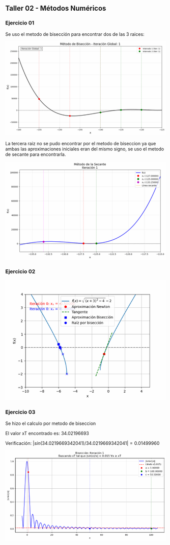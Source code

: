 ## Taller 02 - Métodos Numéricos

### Ejercicio 01

Se uso el metodo de bisección para encontrar dos de las 3 raices:

![Animación del método de bisección](/TALLER_02/graficas_biseccion_combinada/biseccion_combinada_animacion.gif)

La tercera raiz no se pudo encontrar por el metodo de biseccion ya que ambas las aproximaciones iniciales eran del mismo signo, se uso el metodo de secante para encontrarla.

![Animación del método de secante](/TALLER_02/graficas_secante/secante_animacion.gif)

### Ejercicio 02

![Animación del segundo ejercicio](/TALLER_02newton_animacion.gif)

### Ejercicio 03

Se hizo el calculo por metodo de biseccion

El valor xT encontrado es: 34.02196693

Verificación: $|sin(34.0219669342041)/34.0219669342041| = 0.01499960$

![Animación del método de bisección](/TALLER_02/graficas_biseccion/biseccion_animacion.gif)